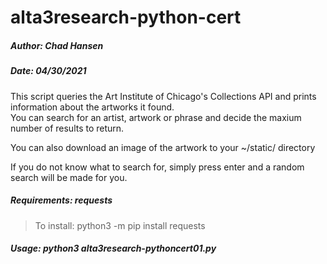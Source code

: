 # alta3research-python-cert

##### Author: Chad Hansen
##### Date:   04/30/2021
This script queries the Art Institute of Chicago's Collections API and prints information about the artworks it found.  
You can search for an artist, artwork or phrase and decide the maxium number of results to return.  

You can also download an image of the artwork to your ~/static/ directory

If you do not know what to search for, simply press enter and a random search will be made for you.

##### Requirements:  requests  
> To install: python3 -m pip install requests  
##### Usage: python3 alta3research-pythoncert01.py
